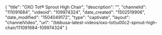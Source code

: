 {
    "title": "OXO Tot&reg; Sprout High Chair",
    "description": "",
    "channelid": "111091684",
    "videoid": "109974324",
    "date_created": "1502519906",
    "date_modified": "1504049172",
    "type": "captivate",
    "layout": "channelVideo",
    "url": "\/bbbusa-latest-videos\/oxo-tot\u00c2-sprout-high-chair\/111091684-109974324"
}